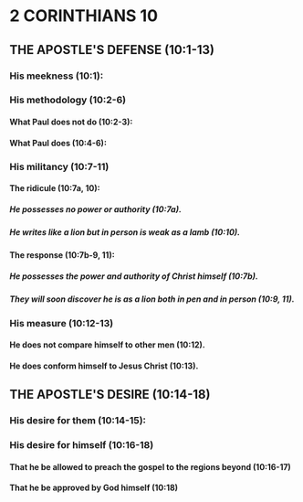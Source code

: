 ---
---
# 2 CORINTHIANS 10 
## THE APOSTLE\'S DEFENSE (10:1-13) 
###  His meekness (10:1): 
###  His methodology (10:2-6) 
####  What Paul does not do (10:2-3): 
####  What Paul does (10:4-6): 
###  His militancy (10:7-11) 
####  The ridicule (10:7a, 10): 
#####  He possesses no power or authority (10:7a). 
#####  He writes like a lion but in person is weak as a lamb (10:10). 
####  The response (10:7b-9, 11): 
#####  He possesses the power and authority of Christ himself (10:7b). 
#####  They will soon discover he is as a lion both in pen and in person (10:9, 11). 
###  His measure (10:12-13) 
####  He does not compare himself to other men (10:12). 
####  He does conform himself to Jesus Christ (10:13). 
## THE APOSTLE\'S DESIRE (10:14-18) 
###  His desire for them (10:14-15): 
###  His desire for himself (10:16-18) 
####  That he be allowed to preach the gospel to the regions beyond (10:16-17) 
####  That he be approved by God himself (10:18) 
